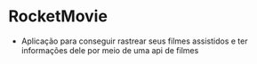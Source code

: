 # RocketMovie

- Aplicação para conseguir rastrear seus filmes assistidos e ter informações dele por meio de uma api de filmes
